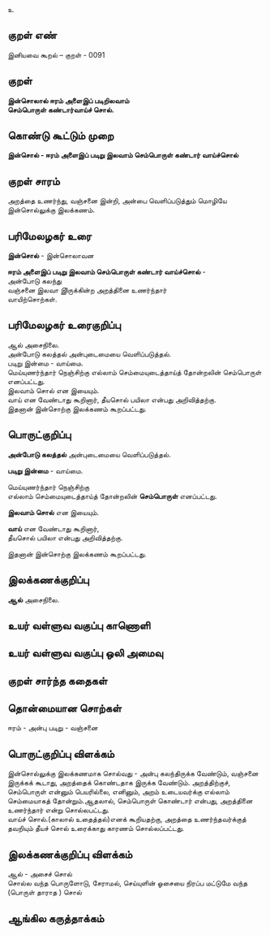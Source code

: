 உ

## குறள் எண் 

இனியவை கூறல் – குறள் - 0091  

## குறள் 

**இன்சொலால் ஈரம் அளைஇப் படிறிலவாம்  
செம்பொருள் கண்டார்வாய்ச் சொல்.** 

## கொண்டு கூட்டும் முறை

**இன்சொல் - ஈரம் அளைஇப் படிறு இலவாம் செம்பொருள் கண்டார் வாய்ச்சொல்** 

## குறள் சாரம் 

அறத்தை உணர்ந்து, வஞ்சனை இன்றி, அன்பை வெளிப்படுத்தும் மொழியே இன்சொல்லுக்கு இலக்கணம்.

## பரிமேலழகர் உரை

**இன்சொல்** - இன்சொலாவன  

**ஈரம் அளைஇப் படிறு இலவாம் செம்பொருள் கண்டார் வாய்ச்சொல்** -  
அன்போடு கலந்து  
வஞ்சனை இலவா இிருக்கின்ற அறத்தினை உணர்ந்தார்  
வாயிற்சொற்கள். 

## பரிமேலழகர் உரைகுறிப்பு   

ஆல் அசைநிலை.  
அன்போடு கலத்தல்  அன்புடைமையை வெளிப்படுத்தல்.  
படிறு இன்மை - வாய்மை.  
மெய்யுணர்ந்தார் நெஞ்சிற்கு எல்லாம் செம்மையுடைத்தாய்த் தோன்றலின் செம்பொருள் எனப்பட்டது.  
இலவாம் சொல் என இயையும்.  
வாய் என வேண்டாது கூறினார், தீயசொல் பயிலா என்பது அறிவித்தற்கு.  
இதனான் இன்சொற்கு இலக்கணம் கூறப்பட்டது.   

## பொருட்குறிப்பு 

**அன்போடு கலத்தல்**  அன்புடைமையை வெளிப்படுத்தல்.  

**படிறு இன்மை** - வாய்மை.  

மெய்யுணர்ந்தார் நெஞ்சிற்கு  
எல்லாம் செம்மையுடைத்தாய்த் தோன்றலின் **செம்பொருள்** எனப்பட்டது.  

**இலவாம் சொல்** என இயையும்.  

**வாய்** என வேண்டாது கூறினார்,  
தீயசொல் பயிலா என்பது அறிவித்தற்கு.  

இதனான் இன்சொற்கு இலக்கணம் கூறப்பட்டது. 

## இலக்கணக்குறிப்பு  

**ஆல்** அசைநிலை.  

## உயர் வள்ளுவ வகுப்பு காணொளி


## உயர் வள்ளுவ வகுப்பு ஒலி அமைவு 

 
## குறள் சார்ந்த கதைகள் 


## தொன்மையான சொற்கள்

ஈரம்  - அன்பு 
படிறு - வஞ்சனை 


## பொருட்குறிப்பு விளக்கம்

இன்சொல்லுக்கு இலக்கணமாக சொல்வது - அன்பு கலந்திருக்க வேண்டும், வஞ்சனை இருக்கக் கூடாது, அறத்தைக் கொண்டதாக இருக்க வேண்டும். அறத்திற்குச், செம்பொருள் என்னும் பெயரில்லை, எனினும், அறம் உடையவர்க்கு எல்லாம் செம்மையாகத் தோன்றும்.ஆதலால், செம்பொருள் கொண்டார் என்பது, அறத்தினை உணர்ந்தார் என்று சொல்லபட்டது.  
வாய்ச் சொல்.(காலால் உதைத்தல்)எனக் கூறியதற்கு, அறத்தை உணர்ந்தவர்க்குத் தவறியும் தீயச் சொல் உரைக்காது காரணம் சொல்லப்பட்டது. 

## இலக்கணக்குறிப்பு விளக்கம்
ஆல் - அசைச் சொல்   
சொல்ல வந்த பொருளோடு, சேராமல்,	செய்யுளின் ஓசையை நிரப்ப மட்டுமே	வந்த (பொருள் தாராத ) சொல்			

## ஆங்கில கருத்தாக்கம் 


